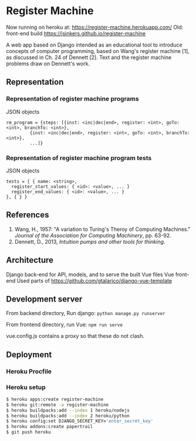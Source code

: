 # Register Machine

Now running on heroku at:
https://register-machine.herokuapp.com/
Old: front-end build
https://jsinkers.github.io/register-machine

A web app based on Django intended as an educational tool to introduce concepts
of computer programming, based on Wang's register machine [1], as discussed in
Ch. 24 of Dennett [2].  Text and the register machine problems draw on 
Dennett's work.    

## Representation 

### Representation of register machine programs

JSON objects
```
rm_program = {steps: [{inst: <inc|dec|end>, register: <int>, goTo: <int>, branchTo: <int>},
         {inst: <inc|dec|end>, register: <int>, goTo: <int>, branchTo: <int>},
         ...]}
```

         
### Representation of register machine program tests

JSON objects
```
tests = { { name: <string>,
  register_start_values: { <id>: <value>, ... }
  register_end_values: { <id>: <value>, ... }
}, { } }
```

## References

1. Wang, H., 1957: "A variation to Turing's Theroy of Computing Machines." *Journal
of the Association for Computing Machinery*, pp. 63-92. 
2. Dennett, D., 2013, *Intuition pumps and other tools for thinking.*


## Architecture

Django back-end for API, models, and to serve the built Vue files
Vue front-end
Used parts of https://github.com/gtalarico/django-vue-template

## Development server

From backend directory, Run django:
```python manage.py runserver```

From frontend directory, run Vue:
```npm run serve```

vue.config.js contains a proxy so that these do not clash.

## Deployment

### Heroku Procfile


### Heroku setup
```bash
$ heroku apps:create register-machine
$ heroku git:remote -a register-machine
$ heroku buildpacks:add --index 1 heroku/nodejs
$ heroku buildpacks:add --index 2 heroku/python
$ heroku config:set DJANGO_SECRET_KEY='enter_secret_key'
$ heroku addons:create papertrail
$ git push heroku
```
